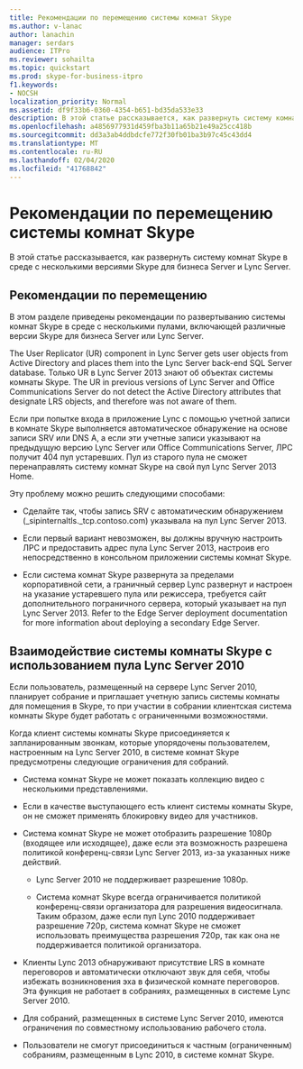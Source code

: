 ```yaml
---
title: Рекомендации по перемещению системы комнат Skype
ms.author: v-lanac
author: lanachin
manager: serdars
audience: ITPro
ms.reviewer: sohailta
ms.topic: quickstart
ms.prod: skype-for-business-itpro
f1.keywords:
- NOCSH
localization_priority: Normal
ms.assetid: df9f33b6-0360-4354-b651-bd35da533e33
description: В этой статье рассказывается, как развернуть систему комнат Skype в среде с несколькими версиями Skype для бизнеса Server и Lync Server.
ms.openlocfilehash: a4856977931d459fba3b11a65b21e49a25cc418b
ms.sourcegitcommit: dd3a3ab4ddbdcfe772f30fb01ba3b97c45c43dd4
ms.translationtype: MT
ms.contentlocale: ru-RU
ms.lasthandoff: 02/04/2020
ms.locfileid: "41768842"
---
```

# <a name="skype-room-system-migration-considerations"></a>Рекомендации по перемещению системы комнат Skype
 
В этой статье рассказывается, как развернуть систему комнат Skype в среде с несколькими версиями Skype для бизнеса Server и Lync Server.
  
## <a name="migration-considerations"></a>Рекомендации по перемещению

В этом разделе приведены рекомендации по развертыванию системы комнат Skype в среде с несколькими пулами, включающей различные версии Skype для бизнеса Server или Lync Server. 
  
The User Replicator (UR) component in Lync Server gets user objects from Active Directory and places them into the Lync Server back-end SQL Server database. Только UR в Lync Server 2013 знают об объектах системы комнаты Skype. The UR in previous versions of Lync Server and Office Communications Server do not detect the Active Directory attributes that designate LRS objects, and therefore was not aware of them. 
  
Если при попытке входа в приложение Lync с помощью учетной записи в комнате Skype выполняется автоматическое обнаружение на основе записи SRV или DNS A, а если эти учетные записи указывают на предыдущую версию Lync Server или Office Communications Server, ЛРС получит 404  пул устаревших. Пул из старого пула не сможет перенаправлять систему комнат Skype на свой пул Lync Server 2013 Home. 
  
Эту проблему можно решить следующими способами: 
  
- Сделайте так, чтобы запись SRV с автоматическим обнаружением (_sipinternaltls._tcp.contoso.com) указывала на пул Lync Server 2013.
    
- Если первый вариант невозможен, вы должны вручную настроить ЛРС и предоставить адрес пула Lync Server 2013, настроив его непосредственно в консольном приложении системы комнат Skype. 
    
- Если система комнат Skype развернута за пределами корпоративной сети, а граничный сервер Lync развернут и настроен на указание устаревшего пула или режиссера, требуется сайт дополнительного пограничного сервера, который указывает на пул Lync Server 2013. Refer to the Edge Server deployment documentation for more information about deploying a secondary Edge Server. 
    
## <a name="skype-room-system-interoperability-with-a-lync-server-2010-pool"></a>Взаимодействие системы комнаты Skype с использованием пула Lync Server 2010

Если пользователь, размещенный на сервере Lync Server 2010, планирует собрание и приглашает учетную запись системы комнаты для помещения в Skype, то при участии в собрании клиентская система комнаты Skype будет работать с ограниченными возможностями. 
  
Когда клиент системы комнаты Skype присоединяется к запланированным звонкам, которые упорядочены пользователем, настроенным на Lync Server 2010, в системе комнат Skype предусмотрены следующие ограничения для собраний. 
  
- Система комнат Skype не может показать коллекцию видео с несколькими представлениями.
    
- Если в качестве выступающего есть клиент системы комнаты Skype, он не сможет применять блокировку видео для участников.
    
- Система комнат Skype не может отобразить разрешение 1080p (входящее или исходящее), даже если эта возможность разрешена политикой конференц-связи Lync Server 2013, из-за указанных ниже действий. 
    
  - Lync Server 2010 не поддерживает разрешение 1080p.
    
  - Система комнат Skype всегда ограничивается политикой конференц-связи организатора для разрешения видеосигнала. Таким образом, даже если пул Lync 2010 поддерживает разрешение 720p, система комнат Skype не сможет использовать преимущества разрешения 720p, так как она не поддерживается политикой организатора. 
    
- Клиенты Lync 2013 обнаруживают присутствие LRS в комнате переговоров и автоматически отключают звук для себя, чтобы избежать возникновения эха в физической комнате переговоров. Эта функция не работает в собраниях, размещенных в системе Lync Server 2010.
    
- Для собраний, размещенных в системе Lync Server 2010, имеются ограничения по совместному использованию рабочего стола.
    
- Пользователи не смогут присоединиться к частным (ограниченным) собраниям, размещенным в Lync 2010, в системе комнат Skype.
    

